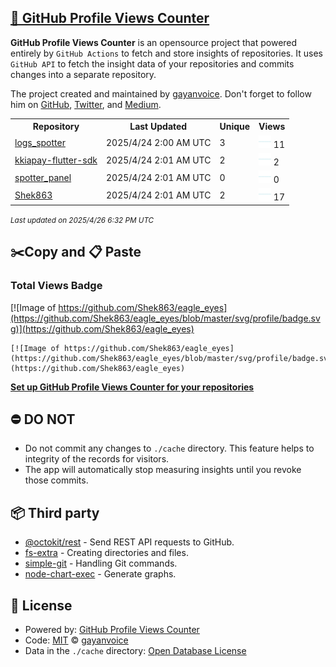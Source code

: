 ## [🚀 GitHub Profile Views Counter](https://github.com/gayanvoice/github-profile-views-counter)
**GitHub Profile Views Counter** is an opensource project that powered entirely by  `GitHub Actions` to fetch and store insights of repositories.
It uses `GitHub API` to fetch the insight data of your repositories and commits changes into a separate repository.

The project created and maintained by [gayanvoice](https://github.com/gayanvoice). Don't forget to follow him on [GitHub](https://github.com/gayanvoice), [Twitter](https://twitter.com/gayanvoice), and [Medium](https://gayanvoice.medium.com/).

<table>
	<tr>
		<th>
			Repository
		</th>
		<th>
			Last Updated
		</th>
		<th>
			Unique
		</th>
		<th>
			Views
		</th>
	</tr>
	<tr>
		<td>
			<a href="https://github.com/Shek863/eagle_eyes/tree/master/readme/925978185/week.md">
				logs_spotter
			</a>
		</td>
		<td>
			2025/4/24 2:00 AM UTC
		</td>
		<td>
			3
		</td>
		<td>
			<img alt="Response time graph" src="https://github.com/Shek863/eagle_eyes/raw/master/graph/925978185/small/week.png" height="20"> 11
		</td>
	</tr>
	<tr>
		<td>
			<a href="https://github.com/Shek863/eagle_eyes/tree/master/readme/470112460/week.md">
				kkiapay-flutter-sdk
			</a>
		</td>
		<td>
			2025/4/24 2:01 AM UTC
		</td>
		<td>
			2
		</td>
		<td>
			<img alt="Response time graph" src="https://github.com/Shek863/eagle_eyes/raw/master/graph/470112460/small/week.png" height="20"> 2
		</td>
	</tr>
	<tr>
		<td>
			<a href="https://github.com/Shek863/eagle_eyes/tree/master/readme/936112139/week.md">
				spotter_panel
			</a>
		</td>
		<td>
			2025/4/24 2:01 AM UTC
		</td>
		<td>
			0
		</td>
		<td>
			<img alt="Response time graph" src="https://github.com/Shek863/eagle_eyes/raw/master/graph/936112139/small/week.png" height="20"> 0
		</td>
	</tr>
	<tr>
		<td>
			<a href="https://github.com/Shek863/eagle_eyes/tree/master/readme/414736908/week.md">
				Shek863
			</a>
		</td>
		<td>
			2025/4/24 2:01 AM UTC
		</td>
		<td>
			2
		</td>
		<td>
			<img alt="Response time graph" src="https://github.com/Shek863/eagle_eyes/raw/master/graph/414736908/small/week.png" height="20"> 17
		</td>
	</tr>
</table>

<small><i>Last updated on 2025/4/26 6:32 PM UTC</i></small>

## ✂️Copy and 📋 Paste
### Total Views Badge
[![Image of https://github.com/Shek863/eagle_eyes](https://github.com/Shek863/eagle_eyes/blob/master/svg/profile/badge.svg)](https://github.com/Shek863/eagle_eyes)

```readme
[![Image of https://github.com/Shek863/eagle_eyes](https://github.com/Shek863/eagle_eyes/blob/master/svg/profile/badge.svg)](https://github.com/Shek863/eagle_eyes)
```
[**Set up GitHub Profile Views Counter for your repositories**](https://github.com/gayanvoice/github-profile-views-counter)
## ⛔ DO NOT
- Do not commit any changes to `./cache` directory. This feature helps to integrity of the records for visitors.
- The app will automatically stop measuring insights until you revoke those commits.
## 📦 Third party

- [@octokit/rest](https://www.npmjs.com/package/@octokit/rest) - Send REST API requests to GitHub.
- [fs-extra](https://www.npmjs.com/package/fs-extra) - Creating directories and files.
- [simple-git](https://www.npmjs.com/package/simple-git) - Handling Git commands.
- [node-chart-exec](https://www.npmjs.com/package/node-chart-exec) - Generate graphs.
## 📄 License
- Powered by: [GitHub Profile Views Counter](https://github.com/gayanvoice/github-profile-views-counter)
- Code: [MIT](./LICENSE) © [gayanvoice](https://github.com/gayanvoice)
- Data in the `./cache` directory: [Open Database License](https://opendatacommons.org/licenses/odbl/1-0/)